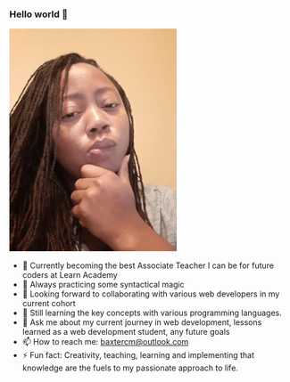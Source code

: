 ### Hello world 👋 
<img src="greeter.gif" width=300 align=0 auto>

- 🔭 Currently becoming the best Associate Teacher I can be for future coders at Learn Academy
- 🌱 Always practicing some syntactical magic
- 👯 Looking forward to collaborating with various web developers in my current cohort
- 🤔 Still learning the key concepts with various programming languages.
- 💬 Ask me about my current journey in web development, lessons learned as a web development student, any future goals
- 📫 How to reach me: baxtercm@outlook.com
- ⚡ Fun fact: Creativity, teaching, learning and implementing that knowledge are the fuels to my passionate approach to life.

